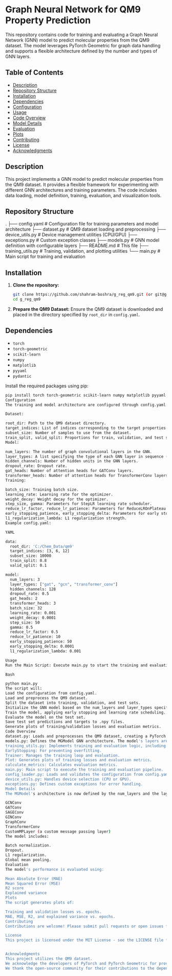 # Graph Neural Network for QM9 Property Prediction

This repository contains code for training and evaluating a Graph Neural Network (GNN) model to predict molecular properties from the QM9 dataset. The model leverages PyTorch Geometric for graph data handling and supports a flexible architecture defined by the number and types of GNN layers.

## Table of Contents

* [Description](#description)
* [Repository Structure](#repository-structure)
* [Installation](#installation)
* [Dependencies](#dependencies)
* [Configuration](#configuration)
* [Usage](#usage)
* [Code Overview](#code-overview)
* [Model Details](#model-details)
* [Evaluation](#evaluation)
* [Plots](#plots)
* [Contributing](#contributing)
* [License](#license)
* [Acknowledgments](#acknowledgments)

## Description

This project implements a GNN model to predict molecular properties from the QM9 dataset. It provides a flexible framework for experimenting with different GNN architectures and training parameters. The code includes data loading, model definition, training, evaluation, and visualization tools.

## Repository Structure

.
├── config.yaml         # Configuration file for training parameters and model architecture
├── dataset.py          # QM9 dataset loading and preprocessing
├── device_utils.py     # Device management utilities (CPU/GPU)
├── exceptions.py       # Custom exception classes
├── models.py           # GNN model definition with configurable layers
├── README.md           # This file
├── training_utils.py   # Training, validation, and plotting utilities
└── main.py             # Main script for training and evaluation


## Installation

1.  **Clone the repository:**

    ```bash
    git clone https://github.com/shahram-boshra/g_reg_qm9.git (or git@github.com:shahram-boshra/g_reg_qm9.git)
    cd g_reg_qm9
    ```

2.  **Prepare the QM9 Dataset:** Ensure the QM9 dataset is downloaded and placed in the directory specified by `root_dir` in `config.yaml`.

## Dependencies

* `torch`
* `torch-geometric`
* `scikit-learn`
* `numpy`
* `matplotlib`
* `pyyaml`
* `pydantic`

Install the required packages using pip:

```bash
pip install torch torch-geometric scikit-learn numpy matplotlib pyyaml pydantic
Configuration
The training and model architecture are configured through config.yaml. Key parameters include:

Dataset:

root_dir: Path to the QM9 dataset directory.
target_indices: List of indices corresponding to the target properties.
subset_size: Number of samples to use from the dataset.
train_split, valid_split: Proportions for train, validation, and test splits.
Model:

num_layers: The number of graph convolutional layers in the GNN.
layer_types: A list specifying the type of each GNN layer in sequence (e.g., ["gcn", "gat", "transformer_conv"]). Supported types include gcn, gat, sage, gin, graph_conv, transformer_conv, and custom_mp. The length of this list should typically match num_layers.
hidden_channels: Number of hidden units in the GNN layers.
dropout_rate: Dropout rate.
gat_heads: Number of attention heads for GATConv layers.
transformer_heads: Number of attention heads for TransformerConv layers.
Training:

batch_size: Training batch size.
learning_rate: Learning rate for the optimizer.
weight_decay: Weight decay for the optimizer.
step_size, gamma: Parameters for StepLR learning rate scheduler.
reduce_lr_factor, reduce_lr_patience: Parameters for ReduceLROnPlateau learning rate scheduler.
early_stopping_patience, early_stopping_delta: Parameters for early stopping.
l1_regularization_lambda: L1 regularization strength.
Example config.yaml:

YAML

data:
  root_dir: 'C:/Chem_Data/qm9'
  target_indices: [3, 6, 12]
  subset_size: 10000
  train_split: 0.8
  valid_split: 0.1

model:
  num_layers: 3
  layer_types: ["gat", "gcn", "transformer_conv"]
  hidden_channels: 128
  dropout_rate: 0.5
  gat_heads: 2
  transformer_heads: 3
  batch_size: 32
  learning_rate: 0.001
  weight_decay: 0.0001
  step_size: 50
  gamma: 0.5
  reduce_lr_factor: 0.5
  reduce_lr_patience: 10
  early_stopping_patience: 50
  early_stopping_delta: 0.0001
  l1_regularization_lambda: 0.001

Usage
Run the Main Script: Execute main.py to start the training and evaluation process:

Bash

python main.py
The script will:
Load the configuration from config.yaml.
Load and preprocess the QM9 dataset.
Split the dataset into training, validation, and test sets.
Initialize the GNN model based on the num_layers and layer_types specified in the configuration.
Train the model, applying early stopping and learning rate scheduling.
Evaluate the model on the test set.
Save test set predictions and targets to .npy files.
Generate plots of training/validation losses and evaluation metrics.
Code Overview
dataset.py: Loads and preprocesses the QM9 dataset, creating a PyTorch Geometric Dataset.
models.py: Defines the MGModel GNN architecture. The model's layers are dynamically created based on the num_layers and layer_types specified in the configuration. It supports various GNN layer types and includes a custom message passing layer (CustomMPLayer). The forward method handles both torch_geometric.data.Data objects and separate tensors for flexibility.
training_utils.py: Implements training and evaluation logic, including:
EarlyStopping: For preventing overfitting.
Trainer: Manages the training loop and evaluation.
Plot: Generates plots of training losses and evaluation metrics.
calculate_metrics: Calculates evaluation metrics.
main.py: Main script to execute the training and evaluation pipeline.
config_loader.py: Loads and validates the configuration from config.yaml using pydantic.
device_utils.py: Handles device selection (CPU or GPU).
exceptions.py: Defines custom exceptions for error handling.
Model Details
The MGModel's architecture is now defined by the num_layers and the layer_types list in the config.yaml. It supports the following GNN layers:

GCNConv
GATConv
SAGEConv
GINConv
GraphConv
TransformerConv
CustomMPLayer (a custom message passing layer)
The model includes:

Batch normalization.
Dropout.
L1 regularization.
Global mean pooling.
Evaluation
The model's performance is evaluated using:

Mean Absolute Error (MAE)
Mean Squared Error (MSE)
R2 score
Explained variance
Plots
The script generates plots of:

Training and validation losses vs. epochs.
MAE, MSE, R2, and explained variance vs. epochs.
Contributing
Contributions are welcome! Please submit pull requests or open issues for any improvements or bug fixes.

License
This project is licensed under the MIT License - see the LICENSE file for details.   


Acknowledgments
This project utilizes the QM9 dataset.
We acknowledge the developers of PyTorch and PyTorch Geometric for providing powerful tools for graph neural networks.
We thank the open-source community for their contributions to the dependencies used in this project.